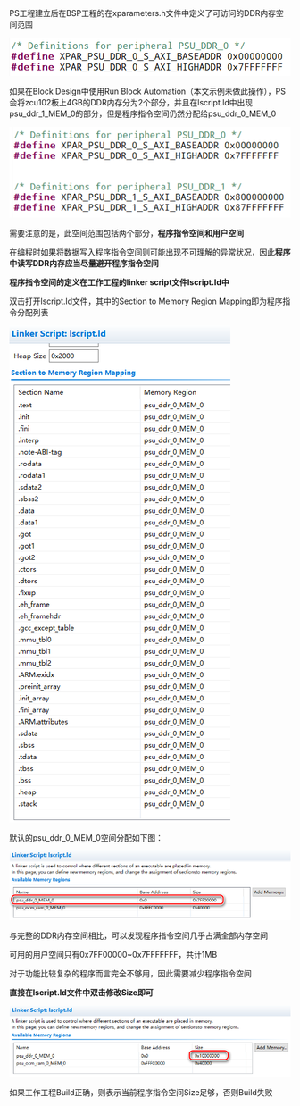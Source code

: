 PS工程建立后在BSP工程的在xparameters.h文件中定义了可访问的DDR内存空间范围

![1564013417385](assets/1564013417385.png)

如果在Block Design中使用Run Block Automation（本文示例未做此操作），PS会将zcu102板上4GB的DDR内存分为2个部分，并且在lscript.ld中出现psu_ddr_1_MEM_0的部分，但是程序指令空间仍然分配给psu_ddr_0_MEM_0

![1564019835796](assets/1564019835796.png)

需要注意的是，此空间范围包括两个部分，**程序指令空间和用户空间**

在编程时如果将数据写入程序指令空间则可能出现不可理解的异常状况，因此**程序中读写DDR内存应当尽量避开程序指令空间**

**程序指令空间的定义在工作工程的linker script文件lscript.ld中**

双击打开lscript.ld文件，其中的Section to Memory Region Mapping即为程序指令分配列表

![1564020344950](assets/1564020344950.png)

默认的psu_ddr_0_MEM_0空间分配如下图：

![1564013846394](assets/1564013846394.png)

与完整的DDR内存空间相比，可以发现程序指令空间几乎占满全部内存空间

可用的用户空间只有0x7FF00000~0x7FFFFFFF，共计1MB

对于功能比较复杂的程序而言完全不够用，因此需要减少程序指令空间

**直接在lscript.ld文件中双击修改Size即可**

![1564015087539](assets/1564015087539.png)

如果工作工程Build正确，则表示当前程序指令空间Size足够，否则Build失败